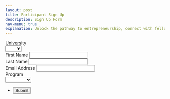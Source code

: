 ```yaml
---
layout: post
title: Participant Sign Up
description: Sign Up Form
nav-menu: true
explanation: Unlock the pathway to entrepreneurship, connect with fellow startup enthusiasts, and tap into a wealth of knowledge from experienced entrepreneurs and industry professionals. Join us to embark on an exciting journey of innovation, collaboration, and personal growth. If you are interested in participating, please leave your contact details below.
---
```


<div class="row">

<div class="6u 12u$(small)">
<section>
  <form action="https://formspree.io/f/mldrbndv" method="POST" id="mc-embedded-subscribe-form" name="mc-embedded-subscribe-form" class="validate" target="_blank">
    <div class="field">
      <label for="mce-MMERGE4" class="col-2 col-form-label">University</label>
      <div class="select-wrapper">
        <select name="University" class="" id="mce-MMERGE4">
          <option value=""></option>
          <option value="UBC">UBC</option>
          <option value="UoT">UoT</option>
        </select>
      </div>
    </div>
    <div class="field half first">
      <label for="mce-FNAME" class="col-2 col-form-label">First Name</label>
      <input type="text" value="" name="First Name" class="form-control" id="mce-FNAME" required>
    </div>
    <div class="field half">
      <label for="mce-LNAME" class="col-2 col-form-label">Last Name</label>
      <input type="text" value="" name="Last Name" class="form-control" id="mce-LNAME" required>
    </div>
    <div class="field">
      <label for="mce-EMAIL" class="col-2 col-form-label">Email Address</label>
      <input type="email" value="" name="Email" class="form-control required email" id="email" required>
    </div>
    <!-- <div class="field">
      <label for="mce-PROGRAM" class="col-2 col-form-label">Which faculty and program are you enrolled in?</label>
      <textarea name="Faculty &" id="mce-PROGRAM" required></textarea>
    </div> -->
    <div class="field">
      <label for="mce-PROGRAM-TYPE" class="col-2 col-form-label">Program</label>
      <div class="select-wrapper">
        <select name="Program" class="" id="mce-PROGRAM-TYPE">
          <option value=""></option>
          <option value="Bachelors">Bachelors</option>
          <option value="Masters">Masters</option>
          <option value="PhD">PhD</option>
          <option value="Postdoc">Postdoc</option>
          <option value="Staff">Staff</option>
          <option value="Alumnus">Alumnus</option>
        </select>
      </div>
    </div>
    <div id="mce-responses" class="clear">
      <div class="response" id="mce-error-response" style="display:none"></div>
      <div class="response" id="mce-success-response" style="display:none"></div>
    </div>
    <ul class="actions">
      <li><input type="submit" value="Submit" id="mc-embedded-subscribe" /></li>
    </ul>
    <div style="position: absolute; left: -5000px;" aria-hidden="true">
      <input type="text" name="b_c3b28e1c3768da0034cb9df6b_d52602a9c6" tabindex="-1" value="">
    </div>
  </form>
</section>

<div class="6u 12u$(small)">
</div>

</div>
